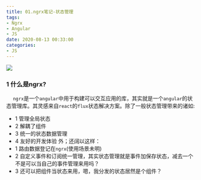 ```yaml
---
title: 01.ngrx笔记-状态管理
tags:
- Ngrx
- Angular
- JS
date: 2020-08-13 00:33:00
categories:
- JS
---
```

![](https://qiniu.wuchuheng.com/images/state-management-lifecycle.png)
### 1 什么是ngrx?
&emsp; `ngrx`是一个`angular`中用于构建可以交互应用的库，其实就是一个`angular`的状态管理库。其灵感来自`react`的`flux`状态解决方案。除了一般状态管理带来的诸如:
* 1 管理全局状态
* 2 解耦了组件
* 3 统一的状态数据管理
* 4 友好的开发体验
  外；还阔以这样：
* 1 路由数据登记在`ngrx`(使用场景未明)
* 2 自定义事件和订阅统一管理，其实状态管理就是事件加保存状态，减去一个不是可以当自己的事件管理来用吗？
* 3 还可以把组件当状态来用，嗯，我分发的状态居然是个组件？
<!--more-->